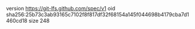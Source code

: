 version https://git-lfs.github.com/spec/v1
oid sha256:25b73c3ab93165c7102f8f817df32f68154a145f044698b4179cba7d1460cd18
size 248
